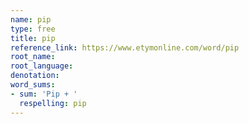 ```yaml
---
name: pip
type: free
title: pip
reference_link: https://www.etymonline.com/word/pip
root_name: 
root_language: 
denotation: 
word_sums:
- sum: 'Pip + '
  respelling: pip
---
```

